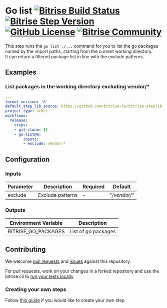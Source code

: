 # Go list [![Bitrise Build Status](https://app.bitrise.io/app/e783d140de7df9d9/status.svg?token=RsL0h68Nd4D8wA_CtODchQ&branch=master)](https://app.bitrise.io/app/e783d140de7df9d9) [![Bitrise Step Version](https://img.shields.io/badge/version-0.10.1-blue)](https://www.bitrise.io/integrations/steps/go-list) [![GitHub License](https://img.shields.io/badge/license-MIT-lightgrey.svg)](https://raw.githubusercontent.com/bitrise-steplib/steps-go-list/master/LICENSE) [![Bitrise Community](https://img.shields.io/badge/community-Bitrise%20Discuss-lightgrey)](https://discuss.bitrise.io/)

This step runs the `go list ./...` command for you to list the go packages named by the import paths, starting from the current working directory.  
It can return a filtered package list in line with the exclude patterns.

## Examples

### List packages in the working directory excluding vendor/*

```yml
---
format_version: '8'
default_step_lib_source: https://github.com/bitrise-io/bitrise-steplib.git
project_type: other
workflows:
  release:
    steps:
    - git-clone: {}
    - go-list@0:
        inputs:
        - exclude: vendor/*
```

## Configuration

### Inputs

| Parameter | Description | Required | Default |
| --- | --- | --- | --- |
| exclude | Exclude patterns | - | "*/vendor/*" |

### Outputs

| Environment Variable | Description |
| --- | --- |
| BITRISE_GO_PACKAGES | List of go packages |

## Contributing

We welcome [pull requests](https://github.com/bitrise-steplib/steps-go-list/pulls) and [issues](https://github.com/bitrise-steplib/steps-go-list/issues) against this repository. 

For pull requests, work on your changes in a forked repository and use the bitrise cli to [run your tests locally](https://devcenter.bitrise.io/bitrise-cli/run-your-first-build/)

### Creating your own steps

Follow [this guide](https://devcenter.bitrise.io/contributors/create-your-own-step/) if you would like to create your own step
